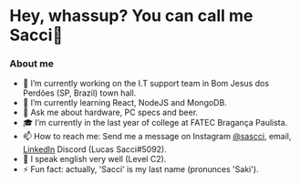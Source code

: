# Hey, whassup? You can call me Sacci👋

### About me


- 🔭 I’m currently working on the I.T support team in Bom Jesus dos Perdões (SP, Brazil) town hall.
- 🌱 I’m currently learning React, NodeJS and MongoDB.
- 💬 Ask me about hardware, PC specs and beer.
- 🎓 I’m currently in the last year of college at FATEC Bragança Paulista.
- 📫 How to reach me: Send me a message on Instagram [@sascci](https://www.instagram.com/sascci/), email, [LinkedIn](https://www.linkedin.com/in/aka-sacci/) Discord (Lucas Sacci#5092).
- :rocket: I speak english very well (Level C2).
- ⚡ Fun fact: actually, 'Sacci' is my last name (pronunces 'Saki').



